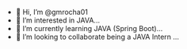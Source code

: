 - 👋 Hi, I’m @gmrocha01
- 👀 I’m interested in JAVA...
- 🌱 I’m currently learning JAVA (Spring Boot)...
- 💞️ I’m looking to collaborate being a JAVA Intern ...

<!---
gmrocha01/gmrocha01 is a ✨ special ✨ repository because its `README.md` (this file) appears on your GitHub profile.
You can click the Preview link to take a look at your changes.
--->
